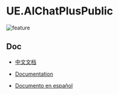 # UE.AIChatPlusPublic

![feature](https://github.com/user-attachments/assets/701f0857-5a23-436b-8732-6ebac496c5b3)


## Doc

* [中文文档](https://wiki.disenone.site/ue-%E6%8F%92%E4%BB%B6-AIChatPlus/)

* [Documentation](https://wiki.disenone.site/en/ue-%E6%8F%92%E4%BB%B6-AIChatPlus)

* [Documento en español](https://wiki.disenone.site/es/ue-%E6%8F%92%E4%BB%B6-AIChatPlus)
